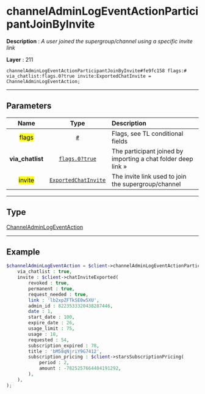 # channelAdminLogEventActionParticipantJoinByInvite

**Description** : *A user joined the supergroup/channel using a specific invite link*

**Layer** : 211

```tl
channelAdminLogEventActionParticipantJoinByInvite#fe9fc158 flags:# via_chatlist:flags.0?true invite:ExportedChatInvite = ChannelAdminLogEventAction;
```

---

## Parameters

| Name | Type | Description |
| :---: | :---: | :--- |
| <mark>flags</mark> | [`#`](type/#) | Flags, see TL conditional fields |
| **via_chatlist** | [`flags.0?true`](type/true) | The participant joined by importing a chat folder deep link » |
| <mark>invite</mark> | [`ExportedChatInvite`](type/ExportedChatInvite) | The invite link used to join the supergroup/channel |

---

## Type

[ChannelAdminLogEventAction](type/ChannelAdminLogEventAction)

---

## Example

```php
$channelAdminLogEventAction = $client->channelAdminLogEventActionParticipantJoinByInvite(
	via_chatlist : true,
	invite : $client->chatInviteExported(
		revoked : true,
		permanent : true,
		request_needed : true,
		link : 'lb2xpZFTkSE0w5XU',
		admin_id : 8223533320438287446,
		date : 1,
		start_date : 100,
		expire_date : 26,
		usage_limit : 75,
		usage : 18,
		requested : 54,
		subscription_expired : 78,
		title : 'bM58qNjriY9G7412',
		subscription_pricing : $client->starsSubscriptionPricing(
			period : 2,
			amount : -7825257664404191292,
		),
	),
);
```